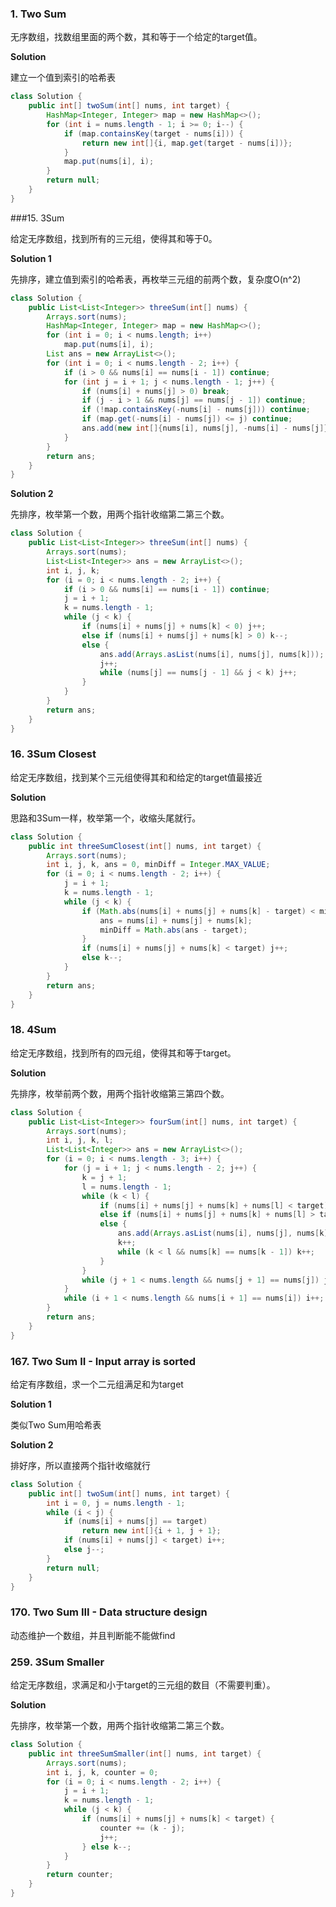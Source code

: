 ### 1. Two Sum

无序数组，找数组里面的两个数，其和等于一个给定的target值。

**Solution**

建立一个值到索引的哈希表

```java
class Solution {
    public int[] twoSum(int[] nums, int target) {
        HashMap<Integer, Integer> map = new HashMap<>();
        for (int i = nums.length - 1; i >= 0; i--) {
            if (map.containsKey(target - nums[i])) {
                return new int[]{i, map.get(target - nums[i])};
            }
            map.put(nums[i], i);
        }
        return null;
    }
}
```

###15. 3Sum

给定无序数组，找到所有的三元组，使得其和等于0。

**Solution 1**

先排序，建立值到索引的哈希表，再枚举三元组的前两个数，复杂度O(n^2)

```java
class Solution {
    public List<List<Integer>> threeSum(int[] nums) {
        Arrays.sort(nums);
        HashMap<Integer, Integer> map = new HashMap<>();
        for (int i = 0; i < nums.length; i++)
            map.put(nums[i], i);
        List ans = new ArrayList<>();
        for (int i = 0; i < nums.length - 2; i++) {
            if (i > 0 && nums[i] == nums[i - 1]) continue;
            for (int j = i + 1; j < nums.length - 1; j++) {
                if (nums[i] + nums[j] > 0) break;
                if (j - i > 1 && nums[j] == nums[j - 1]) continue;
                if (!map.containsKey(-nums[i] - nums[j])) continue;
                if (map.get(-nums[i] - nums[j]) <= j) continue;
                ans.add(new int[]{nums[i], nums[j], -nums[i] - nums[j]});
            }
        }
        return ans;
    }
}
```

**Solution 2**

先排序，枚举第一个数，用两个指针收缩第二第三个数。

```java
class Solution {
    public List<List<Integer>> threeSum(int[] nums) {
        Arrays.sort(nums);
        List<List<Integer>> ans = new ArrayList<>();
        int i, j, k;
        for (i = 0; i < nums.length - 2; i++) {
            if (i > 0 && nums[i] == nums[i - 1]) continue;
            j = i + 1;
            k = nums.length - 1;
            while (j < k) {
                if (nums[i] + nums[j] + nums[k] < 0) j++;
                else if (nums[i] + nums[j] + nums[k] > 0) k--;
                else {
                    ans.add(Arrays.asList(nums[i], nums[j], nums[k]));
                    j++;
                    while (nums[j] == nums[j - 1] && j < k) j++;
                }
            }
        }
        return ans;
    }
}
```

### 16. 3Sum Closest

给定无序数组，找到某个三元组使得其和和给定的target值最接近

**Solution**

思路和3Sum一样，枚举第一个，收缩头尾就行。

```java
class Solution {
    public int threeSumClosest(int[] nums, int target) {
        Arrays.sort(nums);
        int i, j, k, ans = 0, minDiff = Integer.MAX_VALUE;
        for (i = 0; i < nums.length - 2; i++) {
            j = i + 1;
            k = nums.length - 1;
            while (j < k) {
                if (Math.abs(nums[i] + nums[j] + nums[k] - target) < minDiff) {
                    ans = nums[i] + nums[j] + nums[k];
                    minDiff = Math.abs(ans - target);
                }
                if (nums[i] + nums[j] + nums[k] < target) j++;
                else k--;
            }
        }
        return ans;
    }
}
```

### 18. 4Sum

给定无序数组，找到所有的四元组，使得其和等于target。

**Solution**

先排序，枚举前两个数，用两个指针收缩第三第四个数。

```java
class Solution {
    public List<List<Integer>> fourSum(int[] nums, int target) {
        Arrays.sort(nums);
        int i, j, k, l;
        List<List<Integer>> ans = new ArrayList<>();
        for (i = 0; i < nums.length - 3; i++) {
            for (j = i + 1; j < nums.length - 2; j++) {
                k = j + 1;
                l = nums.length - 1;
                while (k < l) {
                    if (nums[i] + nums[j] + nums[k] + nums[l] < target) k++;
                    else if (nums[i] + nums[j] + nums[k] + nums[l] > target) l--;
                    else {
                        ans.add(Arrays.asList(nums[i], nums[j], nums[k], nums[l]));
                        k++;
                        while (k < l && nums[k] == nums[k - 1]) k++;
                    }
                }
                while (j + 1 < nums.length && nums[j + 1] == nums[j]) j++;
            }
            while (i + 1 < nums.length && nums[i + 1] == nums[i]) i++;
        }
        return ans;
    }
}
```

### 167. Two Sum II - Input array is sorted

给定有序数组，求一个二元组满足和为target

**Solution 1**

类似Two Sum用哈希表

**Solution 2**

排好序，所以直接两个指针收缩就行

```java
class Solution {
    public int[] twoSum(int[] nums, int target) {
        int i = 0, j = nums.length - 1;
        while (i < j) {
            if (nums[i] + nums[j] == target)
                return new int[]{i + 1, j + 1};
            if (nums[i] + nums[j] < target) i++;
            else j--;
        }
        return null;
    }
}
```

### 170. Two Sum III - Data structure design

动态维护一个数组，并且判断能不能做find

### 259. 3Sum Smaller

给定无序数组，求满足和小于target的三元组的数目（不需要判重）。

**Solution**

先排序，枚举第一个数，用两个指针收缩第二第三个数。

```java
class Solution {
    public int threeSumSmaller(int[] nums, int target) {
        Arrays.sort(nums);
        int i, j, k, counter = 0;
        for (i = 0; i < nums.length - 2; i++) {
            j = i + 1;
            k = nums.length - 1;
            while (j < k) {
                if (nums[i] + nums[j] + nums[k] < target) {
                    counter += (k - j);
                    j++;
                } else k--;
            }
        }
        return counter;
    }
}
```

